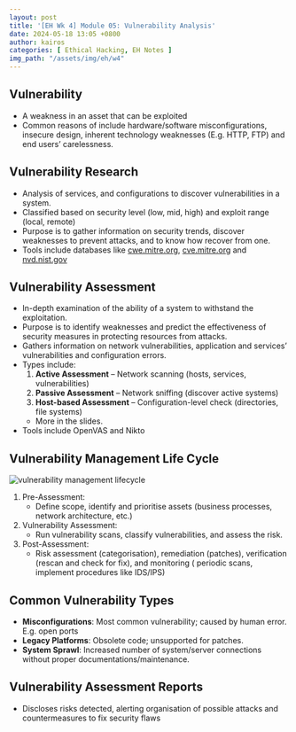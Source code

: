 ```yaml
---
layout: post
title: '[EH Wk 4] Module 05: Vulnerability Analysis'
date: 2024-05-18 13:05 +0800
author: kairos
categories: [ Ethical Hacking, EH Notes ]
img_path: "/assets/img/eh/w4"
---
```


## Vulnerability

- A weakness in an asset that can be exploited
- Common reasons of include hardware/software misconfigurations, insecure design, inherent technology weaknesses (E.g.
  HTTP, FTP) and end users’ carelessness.

## Vulnerability Research

- Analysis of services, and configurations to discover vulnerabilities in a system.
- Classified based on security level (low, mid, high) and exploit range (local, remote)
- Purpose is to gather information on security trends, discover weaknesses to prevent attacks, and to know how recover
  from one.
- Tools include databases like [cwe.mitre.org](https://cwe.mitre.org), [cve.mitre.org](https://cve.mitre.org)
  and [nvd.nist.gov](https://nvd.nist.gov/)

## Vulnerability Assessment

- In-depth examination of the ability of a system to withstand the exploitation.
- Purpose is to identify weaknesses and predict the effectiveness of security measures in protecting resources from
  attacks.
- Gathers information on network vulnerabilities, application and services’ vulnerabilities and configuration errors.
- Types include:
  1. **Active Assessment** – Network scanning (hosts, services, vulnerabilities)
  2. **Passive Assessment** – Network sniffing (discover active systems)
  3. **Host-based Assessment** – Configuration-level check (directories, file systems)
  - More in the slides.
- Tools include OpenVAS and Nikto

## Vulnerability Management Life Cycle

![vulnerability management lifecycle](lifecycle.png)

1. Pre-Assessment:
   - Define scope, identify and prioritise assets (business processes, network architecture, etc.)
2. Vulnerability Assessment:
   - Run vulnerability scans, classify vulnerabilities, and assess the risk.
3. Post-Assessment:
   - Risk assessment (categorisation), remediation (patches), verification (rescan and check for fix), and monitoring (
    periodic scans, implement procedures like IDS/IPS)

## Common Vulnerability Types
- **Misconfigurations**: Most common vulnerability; caused by human error. E.g. open ports
- **Legacy Platforms**: Obsolete code; unsupported for patches.
- **System Sprawl**: Increased number of system/server connections without proper documentations/maintenance. 

## Vulnerability Assessment Reports
- Discloses risks detected, alerting organisation of possible attacks and countermeasures to fix security flaws 

